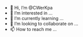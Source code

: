 - 👋 Hi, I’m @CWerKpa
- 👀 I’m interested in ...
- 🌱 I’m currently learning ...
- 💞️ I’m looking to collaborate on ...
- 📫 How to reach me ...

<!---
CWerKpa/CWerKpa is a ✨ special ✨ repository because its `README.md` (this file) appears on your GitHub profile.
You can click the Preview link to take a look at your changes.
--->
